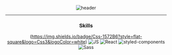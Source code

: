 <div align='center'>


![header](https://capsule-render.vercel.app/api?type=transparent&color=auto&height=300&section=header&text=Helloooo&fontSize=90)

---
### Skills
(https://img.shields.io/badge/Css-1572B6?style=flat-square&logo=Css3&logoColor=white) ![JS](https://img.shields.io/badge/JavaScript-F7DF1E?style=flat-square&logo=JavaScript&logoColor=black) ![React](https://img.shields.io/badge/React-61DAFB?style=flat-square&logo=React&logoColor=white) ![styled-components](https://img.shields.io/badge/styled--components-DB7093?style=flat-square&logo=styled-components&logoColor=white) ![Sass](https://img.shields.io/badge/Sass-CC6699?style=flat-square&logo=Sass&logoColor=white) 

</div>
